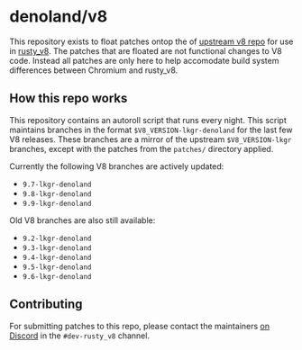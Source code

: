 # denoland/v8

This repository exists to float patches ontop the of
[upstream v8 repo][upstream] for use in [rusty_v8][rusty_v8]. The patches that
are floated are not functional changes to V8 code. Instead all patches are only
here to help accomodate build system differences between Chromium and rusty_v8.

[upstream]: https://chromium.googlesource.com/v8/v8.git
[rusty_v8]: https://github.com/denoland/rusty_v8

## How this repo works

This repository contains an autoroll script that runs every night. This script
maintains branches in the format `$V8_VERSION-lkgr-denoland` for the last few V8
releases. These branches are a mirror of the upstream `$V8_VERSION-lkgr`
branches, except with the patches from the `patches/` directory applied.

Currently the following V8 branches are actively updated:

- `9.7-lkgr-denoland`
- `9.8-lkgr-denoland`
- `9.9-lkgr-denoland`

Old V8 branches are also still available:

- `9.2-lkgr-denoland`
- `9.3-lkgr-denoland`
- `9.4-lkgr-denoland`
- `9.5-lkgr-denoland`
- `9.6-lkgr-denoland`

## Contributing

For submitting patches to this repo, please contact the maintainers
[on Discord][discord] in the `#dev-rusty_v8` channel.

[discord]: https://discord.gg/deno
